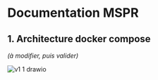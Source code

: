 # Documentation MSPR  
## 1. Architecture docker compose 
*(à modifier, puis valider)*  

![v1 1 drawio](https://github.com/user-attachments/assets/2f0fc415-1b8c-4e19-827e-ef4acd2fea93)
